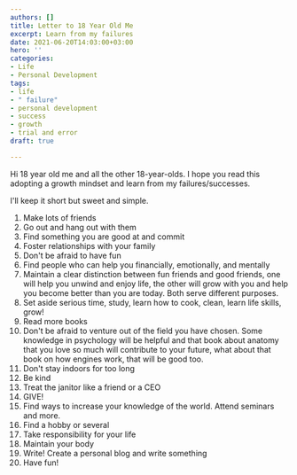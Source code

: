 ```yaml
---
authors: []
title: Letter to 18 Year Old Me
excerpt: Learn from my failures
date: 2021-06-20T14:03:00+03:00
hero: ''
categories:
- Life
- Personal Development
tags:
- life
- " failure"
- personal development
- success
- growth
- trial and error
draft: true

---
```

Hi 18 year old me and all the other 18-year-olds. I hope you read this adopting a growth mindset and learn from my failures/successes. 

I'll keep it short but sweet and simple.

 1. Make lots of friends
 2. Go out and hang out with them
 3. Find something you are good at and commit
 4. Foster relationships with your family
 5. Don't be afraid to have fun
 6. Find people who can help you financially, emotionally, and mentally
 7. Maintain a clear distinction between fun friends and good friends, one will help you unwind and enjoy life, the other will grow with you and help you become better than you are today. Both serve different purposes.
 8. Set aside serious time, study, learn how to cook, clean, learn life skills, grow!
 9. Read more books
10. Don't be afraid to venture out of the field you have chosen. Some knowledge in psychology will be helpful and that book about anatomy that you love so much will contribute to your future, what about that book on how engines work, that will be good too.
11. Don't stay indoors for too long
12. Be kind
13. Treat the janitor like a friend or a CEO
14. GIVE!
15. Find ways to increase your knowledge of the world. Attend seminars and more.
16. Find a hobby or several
17. Take responsibility for your life
18. Maintain your body
19. Write! Create a personal blog and write something
20. Have fun!